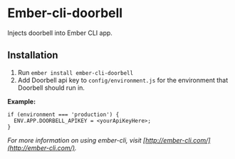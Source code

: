 # Ember-cli-doorbell

Injects doorbell into Ember CLI app.


## Installation

1. Run `ember install ember-cli-doorbell`
2. Add Doorbell api key to `config/environment.js` for the environment that Doorbell should run in.

**Example:**

```
if (environment === 'production') {
  ENV.APP.DOORBELL_APIKEY = <yourApiKeyHere>;
}
```

*For more information on using ember-cli, visit [http://ember-cli.com/](http://ember-cli.com/).*
